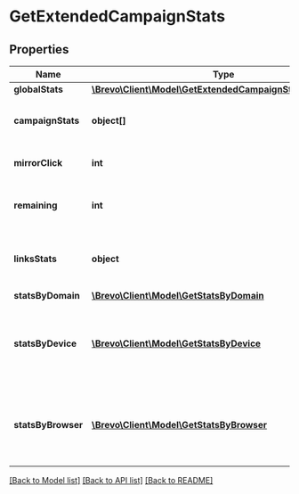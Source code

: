 # GetExtendedCampaignStats

## Properties
Name | Type | Description | Notes
------------ | ------------- | ------------- | -------------
**globalStats** | [**\Brevo\Client\Model\GetExtendedCampaignStatsGlobalStats**](GetExtendedCampaignStatsGlobalStats.md) |  | 
**campaignStats** | **object[]** | List-wise statistics of the campaign. | 
**mirrorClick** | **int** | Number of clicks on mirror link | 
**remaining** | **int** | Number of remaning emails to send | 
**linksStats** | **object** | Statistics about the number of clicks for the links | 
**statsByDomain** | [**\Brevo\Client\Model\GetStatsByDomain**](GetStatsByDomain.md) |  | 
**statsByDevice** | [**\Brevo\Client\Model\GetStatsByDevice**](GetStatsByDevice.md) | Statistics about the campaign on the basis of various devices | 
**statsByBrowser** | [**\Brevo\Client\Model\GetStatsByBrowser**](GetStatsByBrowser.md) | Statistics about the campaign on the basis of various browsers | 

[[Back to Model list]](../../README.md#documentation-for-models) [[Back to API list]](../../README.md#documentation-for-api-endpoints) [[Back to README]](../../README.md)


